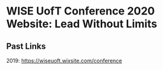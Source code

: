 # WISE UofT Conference 2020 Website: Lead Without Limits

## Past Links
2019: https://wiseuoft.wixsite.com/conference